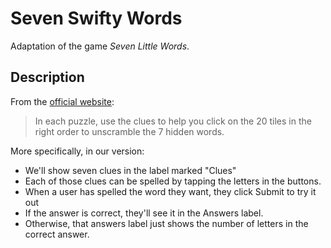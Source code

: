 #  Seven Swifty Words

Adaptation of the game _Seven Little Words_.


## Description

From the [official website](http://www.7littlewords.com/):

> In each puzzle, use the clues to help you click on the 20 tiles in the right order to unscramble the 7 hidden words.

More specifically, in our version:

-  We'll show seven clues in the label marked "Clues"
-  Each of those clues can be spelled by tapping the letters in the buttons. 
-  When a user has spelled the word they want, they click Submit to try it out 
-  If the answer is correct, they'll see it in the Answers label. 
-  Otherwise, that answers label just shows the number of letters in the correct answer.
